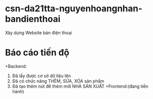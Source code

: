 # csn-da21tta-nguyenhoangnhan-bandienthoai
Xây dựng Website bán điện thoại
# Báo cáo tiến độ
+Backend:
1. Đã lấy được cơ sở dữ liệu lên
2. Đã có chức năng THÊM, SỬA, XÓA sản phẩm
3. Đã tạo thêm nút để thêm mới NHÀ SẢN XUẤT
+Frontend:(đang tiến hành)
